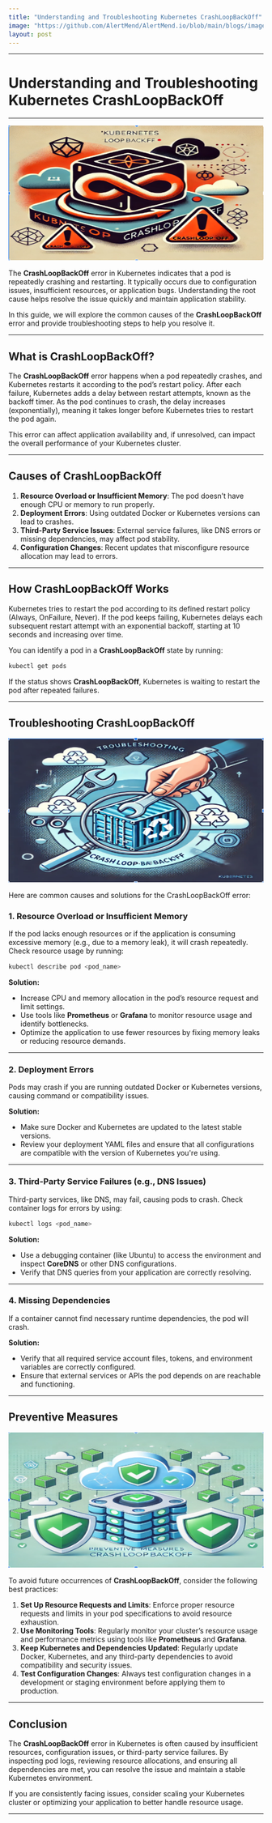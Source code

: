 ```yaml
---
title: "Understanding and Troubleshooting Kubernetes CrashLoopBackOff"
image: "https://github.com/AlertMend/AlertMend.io/blob/main/blogs/images/crashloopbackoffimage1.png?raw=true"
layout: post
---
```


---
# **Understanding and Troubleshooting Kubernetes CrashLoopBackOff**
---
![CrashLoopBackOff](https://github.com/AlertMend/AlertMend.io/blob/main/blogs/images/crashloopbackoffimage1.png?raw=true)

The **CrashLoopBackOff** error in Kubernetes indicates that a pod is repeatedly crashing and restarting. It typically occurs due to configuration issues, insufficient resources, or application bugs. Understanding the root cause helps resolve the issue quickly and maintain application stability.

In this guide, we will explore the common causes of the **CrashLoopBackOff** error and provide troubleshooting steps to help you resolve it.

---

## **What is CrashLoopBackOff?**

The **CrashLoopBackOff** error happens when a pod repeatedly crashes, and Kubernetes restarts it according to the pod’s restart policy. After each failure, Kubernetes adds a delay between restart attempts, known as the backoff timer. As the pod continues to crash, the delay increases (exponentially), meaning it takes longer before Kubernetes tries to restart the pod again.

This error can affect application availability and, if unresolved, can impact the overall performance of your Kubernetes cluster.

---

## **Causes of CrashLoopBackOff**

1. **Resource Overload or Insufficient Memory**: The pod doesn’t have enough CPU or memory to run properly.
2. **Deployment Errors**: Using outdated Docker or Kubernetes versions can lead to crashes.
3. **Third-Party Service Issues**: External service failures, like DNS errors or missing dependencies, may affect pod stability.
4. **Configuration Changes**: Recent updates that misconfigure resource allocation may lead to errors.

---

## **How CrashLoopBackOff Works**

Kubernetes tries to restart the pod according to its defined restart policy (Always, OnFailure, Never). If the pod keeps failing, Kubernetes delays each subsequent restart attempt with an exponential backoff, starting at 10 seconds and increasing over time.

You can identify a pod in a **CrashLoopBackOff** state by running:

```bash
kubectl get pods
```

If the status shows **CrashLoopBackOff**, Kubernetes is waiting to restart the pod after repeated failures.

---

## **Troubleshooting CrashLoopBackOff**

![Troubleshooting CrashLoopBackOff](https://github.com/AlertMend/AlertMend.io/blob/main/blogs/images/Troubleshooting_CrashLoopBackOff.png?raw=true)

Here are common causes and solutions for the CrashLoopBackOff error:

### **1. Resource Overload or Insufficient Memory**

If the pod lacks enough resources or if the application is consuming excessive memory (e.g., due to a memory leak), it will crash repeatedly. Check resource usage by running:

```bash
kubectl describe pod <pod_name>
```

**Solution:**
- Increase CPU and memory allocation in the pod’s resource request and limit settings.
- Use tools like **Prometheus** or **Grafana** to monitor resource usage and identify bottlenecks.
- Optimize the application to use fewer resources by fixing memory leaks or reducing resource demands.

---

### **2. Deployment Errors**

Pods may crash if you are running outdated Docker or Kubernetes versions, causing command or compatibility issues.

**Solution:**
- Make sure Docker and Kubernetes are updated to the latest stable versions.
- Review your deployment YAML files and ensure that all configurations are compatible with the version of Kubernetes you're using.

---

### **3. Third-Party Service Failures (e.g., DNS Issues)**

Third-party services, like DNS, may fail, causing pods to crash. Check container logs for errors by using:

```bash
kubectl logs <pod_name>
```

**Solution:**
- Use a debugging container (like Ubuntu) to access the environment and inspect **CoreDNS** or other DNS configurations.
- Verify that DNS queries from your application are correctly resolving.

---

### **4. Missing Dependencies**

If a container cannot find necessary runtime dependencies, the pod will crash.

**Solution:**
- Verify that all required service account files, tokens, and environment variables are correctly configured.
- Ensure that external services or APIs the pod depends on are reachable and functioning.

---

## **Preventive Measures**
![Preventive Measures crashloopbackoff](https://github.com/AlertMend/AlertMend.io/blob/main/blogs/images/Preventive_Measures.png?raw=true)

To avoid future occurrences of **CrashLoopBackOff**, consider the following best practices:

1. **Set Up Resource Requests and Limits**: Enforce proper resource requests and limits in your pod specifications to avoid resource exhaustion.
2. **Use Monitoring Tools**: Regularly monitor your cluster’s resource usage and performance metrics using tools like **Prometheus** and **Grafana**.
3. **Keep Kubernetes and Dependencies Updated**: Regularly update Docker, Kubernetes, and any third-party dependencies to avoid compatibility and security issues.
4. **Test Configuration Changes**: Always test configuration changes in a development or staging environment before applying them to production.

---

## **Conclusion**

The **CrashLoopBackOff** error in Kubernetes is often caused by insufficient resources, configuration issues, or third-party service failures. By inspecting pod logs, reviewing resource allocations, and ensuring all dependencies are met, you can resolve the issue and maintain a stable Kubernetes environment.

If you are consistently facing issues, consider scaling your Kubernetes cluster or optimizing your application to better handle resource usage.

---
